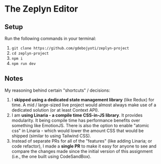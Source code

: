# The Zeplyn Editor

## Setup
Run the following commands in your terminal:
1. `git clone https://github.com/gdebojyoti/zeplyn-project`
2. `cd zeplyn-project`
3. `npm i`
4. `npm run dev`

## Notes
My reasoning behind certain "shortcuts" / decisions:
1. I **skipped using a dedicated state management library** (like Redux) for time. A mid / large-sized live project would almost always make use of a dedicated solution (or at least Context API).
2. I am **using Linaria - a compile time CSS-in-JS library**. It provides modularity. It being compile time has performance benefits over something like EmotionJS. There is also the option to enable "atomic css" in Linaria - which would lower the amount CSS that would be shipped (similar to using Tailwind CSS).
3. Instead of separate PRs for all of the "features" (like adding Linaria; or code refactor), I made a **single PR** to make it easy for anyone to see and compare the changes made since the initial version of this assignment (i.e., the one built using CodeSandBox).